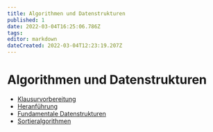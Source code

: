 ```yaml
---
title: Algorithmen und Datenstrukturen
published: 1
date: 2022-03-04T16:25:06.786Z
tags: 
editor: markdown
dateCreated: 2022-03-04T12:23:19.207Z
---
```


# Algorithmen und Datenstrukturen

- [Klausurvorbereitung](/fom/semester-4/algorithmen-und-datenstrukturen/klausurvorbereitung)
- [Heranführung](/fom/semester-4/algorithmen-und-datenstrukturen/heranfuehrung.md)
- [Fundamentale Datenstrukturen](/fom/semester-4/algorithmen-und-datenstrukturen/fundamentale-datenstrukturen.md)
- [Sortieralgorithmen](/fom/semester-4/algorithmen-und-datenstrukturen/sortieralgorithmen.md)
